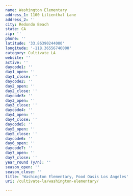 ```yaml
---
name: Washington Elementary
address_1: 1100 Lilienthal Lane
address_2: ''
city: Redondo Beach
state: CA
zip: ''
phone: ''
latitude: '33.86390244000'
longitude: '-118.36556746000'
category: Cultivate LA
website: ''
active: ''
daycode1: ''
day1_open: ''
day1_close: ''
daycode2: ''
day2_open: ''
day2_close: ''
daycode3: ''
day3_open: ''
day3_close: ''
daycode4: ''
day4_open: ''
day4_close: ''
daycode5: ''
day5_open: ''
day5_close: ''
daycode6: ''
day6_open: ''
daycode7: ''
day7_open: ''
day7_close: ''
year_round (y/n): ''
season_open: ''
season_close: ''
title: 'Washington Elementary, Food Oasis Los Angeles'
uri: /cultivate-la/washington-elementary/

---
```

